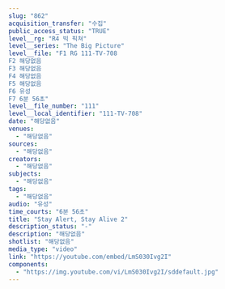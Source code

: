```yaml
---
slug: "862"
acquisition_transfer: "수집"
public_access_status: "TRUE"
level__rg: "R4 빅 픽쳐"
level__series: "The Big Picture"
level__file: "F1 RG 111-TV-708
F2 해당없음
F3 해당없음
F4 해당없음
F5 해당없음
F6 유성
F7 6분 56초"
level__file_number: "111"
level__local_identifier: "111-TV-708"
date: "해당없음"
venues: 
  - "해당없음"
sources: 
  - "해당없음"
creators: 
  - "해당없음"
subjects: 
  - "해당없음"
tags: 
  - "해당없음"
audio: "유성"
time_courts: "6분 56초"
title: "Stay Alert, Stay Alive 2"
description_status: "-"
description: "해당없음"
shotlist: "해당없음"
media_type: "video"
link: "https://youtube.com/embed/LmS030Ivg2I"
components: 
  - "https://img.youtube.com/vi/LmS030Ivg2I/sddefault.jpg"
---
```

